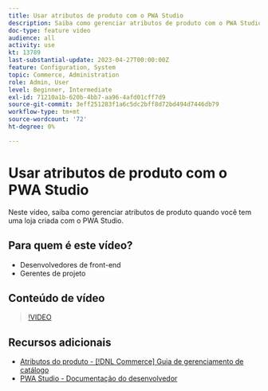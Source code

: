 ```yaml
---
title: Usar atributos de produto com o PWA Studio
description: Saiba como gerenciar atributos de produto com o PWA Studio.
doc-type: feature video
audience: all
activity: use
kt: 13789
last-substantial-update: 2023-04-27T00:00:00Z
feature: Configuration, System
topic: Commerce, Administration
role: Admin, User
level: Beginner, Intermediate
exl-id: 71210a1b-620b-4bb7-aa96-4afd01cff7d9
source-git-commit: 3eff251283f1a6c5dc2bff8d72bd494d7446db79
workflow-type: tm+mt
source-wordcount: '72'
ht-degree: 0%

---
```


# Usar atributos de produto com o PWA Studio

Neste vídeo, saiba como gerenciar atributos de produto quando você tem uma loja criada com o PWA Studio.

## Para quem é este vídeo?

- Desenvolvedores de front-end
- Gerentes de projeto

## Conteúdo de vídeo

>[!VIDEO](https://video.tv.adobe.com/v/343788?quality=12&learn=on)

## Recursos adicionais

- [Atributos do produto - [!DNL Commerce] Guia de gerenciamento de catálogo](https://experienceleague.adobe.com/docs/commerce-admin/catalog/product-attributes/product-attributes.html)
- [PWA Studio - Documentação do desenvolvedor](https://developer.adobe.com/commerce/pwa-studio/)
